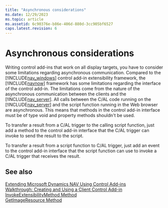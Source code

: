 ```yaml
---
title: "Asynchronous considerations"
ms.date: 12/29/2023
ms.topic: article
ms.assetid: 6c90376e-b86e-406d-880d-3cc905bf6527
caps.latest.revision: 6
---
```

# Asynchronous considerations
Writing control add-ins that work on all display targets, you have to consider some limitations regarding asynchronous communication. Compared to the [!INCLUDE[nav_windows](includes/nav_windows_md.md)] control add-in extensibility framework, the [!INCLUDE[navnow](includes/navnow_md.md)] framework has some limitations regarding the interface of the control add-in. The limitations come from the nature of the asynchronous communication between the clients and the [!INCLUDE[nav_server](includes/nav_server_md.md)]. All calls between the C/AL code running on the [!INCLUDE[nav_server](includes/nav_server_md.md)] and the script function running in the Web browser are asynchronous. This means that methods in the control add-in interface must be of type void and property methods shouldn't be used.  
  
 To transfer a result from a C/AL trigger to the calling script function, just add a method to the control add-in interface that the C/AL trigger can invoke to send the result to the script.  
  
 To transfer a result from a script function to C/AL trigger, just add an event to the control add-in interface that the script function can use to invoke a C/AL trigger that receives the result.  
  
## See also  
 [Extending Microsoft Dynamics NAV Using Control Add-ins](Extending-Microsoft-Dynamics-NAV-Using-Control-Add-ins.md)   
 [Walkthrough: Creating and Using a Client Control Add-in](Walkthrough--Creating-and-Using-a-Client-Control-Add-in.md)   
 [InvokeExtensibilityMethod Method](InvokeExtensibilityMethod-Method.md)   
 [GetImageResource Method](GetImageResource-Method.md)